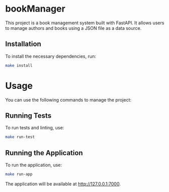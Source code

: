 # bookManager
This project is a book management system built with FastAPI. It allows users to manage authors and books using a JSON file as a data source.

## Installation
To install the necessary dependencies, run:
```bash
make install
```

# Usage
You can use the following commands to manage the project:

## Running Tests
To run tests and linting, use:
```bash
make run-test
```

## Running the Application
To run the application, use:

```bash
make run-app
```
The application will be available at http://127.0.0.1:7000.

